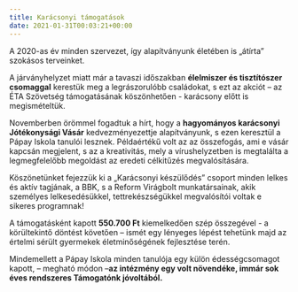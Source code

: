 ```yaml
---
title: Karácsonyi támogatások
date: 2021-01-31T00:03:21+00:00
---
```

A 2020-as év minden szervezet, így alapítványunk életében is „átírta” szokásos terveinket.

A járványhelyzet miatt már a tavaszi időszakban **élelmiszer és tisztítószer csomaggal** kerestük meg a legrászorulóbb családokat, s ezt az akciót – az ÉTA Szövetség támogatásának köszönhetően - karácsony előtt is megismételtük.

<!--more-->

Novemberben örömmel fogadtuk a hírt, hogy a **hagyományos karácsonyi Jótékonysági Vásár** kedvezményezettje alapítványunk, s ezen keresztül a Pápay Iskola tanulói lesznek. Példaértékű volt az az összefogás, ami e vásár kapcsán megjelent, s az a kreativitás, mely a vírushelyzetben is megtalálta a legmegfelelőbb megoldást az eredeti célkitűzés megvalósítására.

Köszönetünket fejezzük ki a „Karácsonyi készülődés” csoport minden lelkes és aktív tagjának, a BBK, s a Reform Virágbolt munkatársainak, akik személyes lelkesedésükkel, tettrekészségükkel megvalósítói voltak e sikeres programnak!

A támogatásként kapott **550.700 Ft** kiemelkedően szép összegével - a körültekintő döntést követően – ismét egy lényeges lépést tehetünk majd az értelmi sérült gyermekek életminőségének fejlesztése terén.

Mindemellett a Pápay Iskola minden tanulója egy külön édességcsomagot kapott, – megható módon –**az intézmény egy volt növendéke, immár sok éves rendszeres Támogatónk jóvoltából.**
